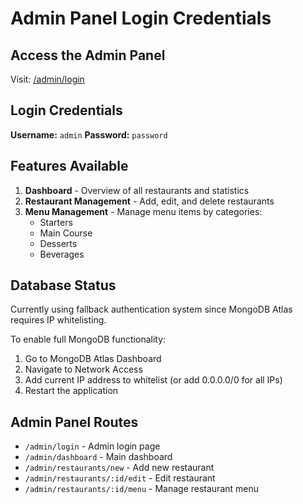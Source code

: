 # Admin Panel Login Credentials

## Access the Admin Panel

Visit: [/admin/login](http://localhost:5001/admin/login)

## Login Credentials

**Username:** `admin`
**Password:** `password`

## Features Available

1. **Dashboard** - Overview of all restaurants and statistics
2. **Restaurant Management** - Add, edit, and delete restaurants
3. **Menu Management** - Manage menu items by categories:
   - Starters
   - Main Course
   - Desserts
   - Beverages

## Database Status

Currently using fallback authentication system since MongoDB Atlas requires IP whitelisting.

To enable full MongoDB functionality:

1. Go to MongoDB Atlas Dashboard
2. Navigate to Network Access
3. Add current IP address to whitelist (or add 0.0.0.0/0 for all IPs)
4. Restart the application

## Admin Panel Routes

- `/admin/login` - Admin login page
- `/admin/dashboard` - Main dashboard
- `/admin/restaurants/new` - Add new restaurant
- `/admin/restaurants/:id/edit` - Edit restaurant
- `/admin/restaurants/:id/menu` - Manage restaurant menu
